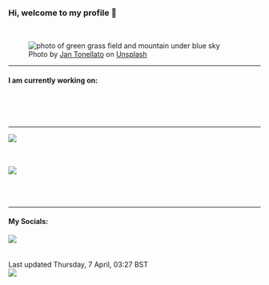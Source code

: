 <h3>Hi, welcome to my profile 👋</h3>

<br />
<figure>
  <img
    src="https://images.unsplash.com/photo-1434048230393-5d8c92b31587?crop=entropy&cs=tinysrgb&fit=max&fm=jpg&ixid=MnwyNzQ3MDB8MHwxfHJhbmRvbXx8fHx8fHx8fDE2NDkyOTM1NjE&ixlib=rb-1.2.1&q=80&w=1080&auto=format"
    alt="photo of green grass field and mountain under blue sky" 
  />
  <figcaption>Photo by <a
    href="https://unsplash.com/@synthview?utm_source=Profile%20readme&utm_medium=referral">Jan Tonellato</a> on <a
    href="https://unsplash.com/?utm_source=Profile%20readme&utm_medium=referral">Unsplash</a></figcaption>
</figure>


<hr />
<h4>I am currently working on:</h4>
<a href=""></a>

<br /><br /><br />

<hr />
<img
  src="https://github-readme-stats.vercel.app/api?username=shanelucy&show_icons=true&theme=calm"
/>
<br /><br /><br />

<img 
  src="https://github-readme-stats.vercel.app/api/top-langs/?username=shanelucy&theme=calm"
/>
<br /><br /><br /><br />
<hr />
<h4>My Socials:</h4>
<a href="https://uk.linkedin.com/in/shane-lucy-4735b616a">
  <img
    src="https://img.shields.io/badge/linkedin%20-%230077B5.svg?&style=for-the-badge&logo=linkedin&logoColor=white"
  />
</a>
<br /><br /><br />
Last updated Thursday, 7 April, 03:27 BST
<br />
<img
  src="https://github.com/ShaneLucy/ShaneLucy/workflows/README%20build/badge.svg"
/>
